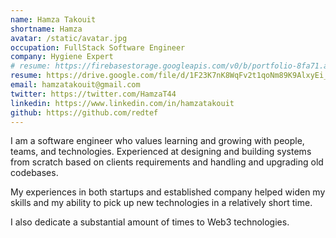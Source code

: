 ```yaml
---
name: Hamza Takouit
shortname: Hamza
avatar: /static/avatar.jpg
occupation: FullStack Software Engineer
company: Hygiene Expert
# resume: https://firebasestorage.googleapis.com/v0/b/portfolio-8fa71.appspot.com/o/Karan_Resume.pdf?alt=media&token=b4838b9e-812a-456a-89cc-bb19b4ecb923
resume: https://drive.google.com/file/d/1F23K7nK8WqFv2t1qoNm89K9AlxyEi_-q/view?usp=sharing
email: hamzatakouit@gmail.com
twitter: https://twitter.com/HamzaT44
linkedin: https://www.linkedin.com/in/hamzatakouit
github: https://github.com/redtef
---
```


I am a software engineer who values learning and growing with people, teams, and technologies. Experienced at designing and building systems from scratch based on clients requirements and handling and upgrading old codebases.

My experiences in both startups and established company helped widen my skills and my ability to pick up new technologies in a relatively short time.

I also dedicate a substantial amount of times to Web3 technologies.
